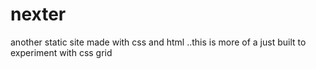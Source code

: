 # nexter
another static site made with css and html ..this is more of a just built to experiment with css grid
